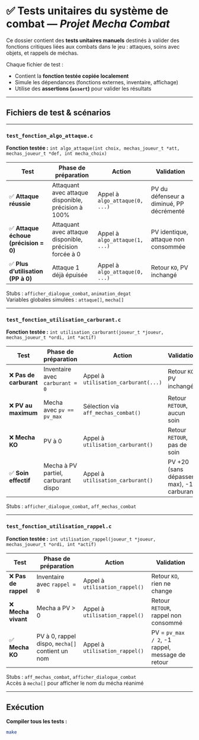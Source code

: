 # ✅ Tests unitaires du système de combat — *Projet Mecha Combat*

Ce dossier contient des **tests unitaires manuels** destinés à valider des fonctions critiques liées aux combats dans le jeu : attaques, soins avec objets, et rappels de méchas.

Chaque fichier de test :
- Contient la **fonction testée copiée localement**
- Simule les dépendances (fonctions externes, inventaire, affichage)
- Utilise des **assertions (`assert`)** pour valider les résultats

---

## Fichiers de test & scénarios

---

### `test_fonction_algo_attaque.c`

**Fonction testée :** `int algo_attaque(int choix, mechas_joueur_t *att, mechas_joueur_t *def, int mecha_choix)`

| Test | Phase de préparation | Action | Validation |
|------|----------------------|--------|------------|
| ✅ **Attaque réussie** | Attaquant avec attaque disponible, précision à 100% | Appel à `algo_attaque(0, ...)` | PV du défenseur a diminué, PP décrémenté |
| ✅ **Attaque échoue (précision = 0)** | Attaquant avec attaque disponible, précision forcée à 0 | Appel à `algo_attaque(1, ...)` | PV identique, attaque non consommée |
| ✅ **Plus d’utilisation (PP à 0)** | Attaque 1 déjà épuisée | Appel à `algo_attaque(0, ...)` | Retour `KO`, PV inchangé |

Stubs : `afficher_dialogue_combat`, `animation_degat`  
Variables globales simulées : `attaque[]`, `mecha[]`

---

###  `test_fonction_utilisation_carburant.c`

**Fonction testée :** `int utilisation_carburant(joueur_t *joueur, mechas_joueur_t *ordi, int *actif)`

| Test | Phase de préparation | Action | Validation |
|------|----------------------|--------|------------|
| ❌ **Pas de carburant** | Inventaire avec `carburant = 0` | Appel à `utilisation_carburant(...)` | Retour `KO`, PV inchangé |
| ❌ **PV au maximum** | Mecha avec `pv == pv_max` | Sélection via `aff_mechas_combat()` | Retour `RETOUR`, aucun soin |
| ❌ **Mecha KO** | PV à 0 | Appel à `utilisation_carburant()` | Retour `RETOUR`, pas de soin |
| ✅ **Soin effectif** | Mecha à PV partiel, carburant dispo | Appel à `utilisation_carburant()` | PV +20 (sans dépasser max), -1 carburant |

Stubs : `afficher_dialogue_combat`, `aff_mechas_combat`

---

###  `test_fonction_utilisation_rappel.c`

**Fonction testée :** `int utilisation_rappel(joueur_t *joueur, mechas_joueur_t *ordi, int *actif)`

| Test | Phase de préparation | Action | Validation |
|------|----------------------|--------|------------|
| ❌ **Pas de rappel** | Inventaire avec `rappel = 0` | Appel à `utilisation_rappel()` | Retour `KO`, rien ne change |
| ❌ **Mecha vivant** | Mecha a PV > 0 | Appel à `utilisation_rappel()` | Retour `RETOUR`, rappel non consommé |
| ✅ **Mecha KO** | PV à 0, rappel dispo, `mecha[]` contient un nom | Appel à `utilisation_rappel()` | PV = `pv_max / 2`, -1 rappel, message de retour |

Stubs : `aff_mechas_combat`, `afficher_dialogue_combat`  
Accès à `mecha[]` pour afficher le nom du mécha réanimé

---

## Exécution

**Compiler tous les tests :**

```bash
make
